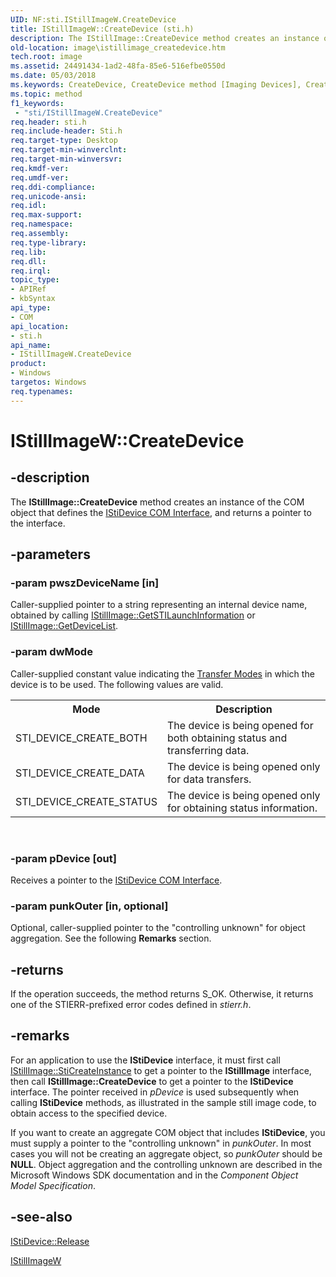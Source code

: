 ```yaml
---
UID: NF:sti.IStillImageW.CreateDevice
title: IStillImageW::CreateDevice (sti.h)
description: The IStillImage::CreateDevice method creates an instance of the COM object that defines the IStiDevice COM Interface, and returns a pointer to the interface.
old-location: image\istillimage_createdevice.htm
tech.root: image
ms.assetid: 24491434-1ad2-48fa-85e6-516efbe0550d
ms.date: 05/03/2018
ms.keywords: CreateDevice, CreateDevice method [Imaging Devices], CreateDevice method [Imaging Devices],IStillImageW interface, IStillImageW interface [Imaging Devices],CreateDevice method, IStillImageW.CreateDevice, IStillImageW::CreateDevice, image.istillimage_createdevice, sti/IStillImageW::CreateDevice, stifnc_07253e3c-b24e-4557-885f-3e17fb5dc293.xml
ms.topic: method
f1_keywords:
 - "sti/IStillImageW.CreateDevice"
req.header: sti.h
req.include-header: Sti.h
req.target-type: Desktop
req.target-min-winverclnt: 
req.target-min-winversvr: 
req.kmdf-ver: 
req.umdf-ver: 
req.ddi-compliance: 
req.unicode-ansi: 
req.idl: 
req.max-support: 
req.namespace: 
req.assembly: 
req.type-library: 
req.lib: 
req.dll: 
req.irql: 
topic_type:
- APIRef
- kbSyntax
api_type:
- COM
api_location:
- sti.h
api_name:
- IStillImageW.CreateDevice
product:
- Windows
targetos: Windows
req.typenames: 
---
```


# IStillImageW::CreateDevice


## -description


The <b>IStillImage::CreateDevice</b> method creates an instance of the COM object that defines the <a href="https://docs.microsoft.com/windows-hardware/drivers/image/istidevice-com-interface">IStiDevice COM Interface</a>, and returns a pointer to the interface.


## -parameters




### -param pwszDeviceName [in]

Caller-supplied pointer to a string representing an internal device name, obtained by calling <a href="https://docs.microsoft.com/previous-versions/windows/hardware/drivers/ff543790(v=vs.85)">IStillImage::GetSTILaunchInformation</a> or <a href="https://docs.microsoft.com/previous-versions/windows/hardware/drivers/ff543784(v=vs.85)">IStillImage::GetDeviceList</a>.


### -param dwMode

Caller-supplied constant value indicating the <a href="https://docs.microsoft.com/windows-hardware/drivers/image/transfer-modes">Transfer Modes</a> in which the device is to be used. The following values are valid.

<table>
<tr>
<th>Mode</th>
<th>Description</th>
</tr>
<tr>
<td>
STI_DEVICE_CREATE_BOTH

</td>
<td>
The device is being opened for both obtaining status and transferring data.

</td>
</tr>
<tr>
<td>
STI_DEVICE_CREATE_DATA

</td>
<td>
The device is being opened only for data transfers.

</td>
</tr>
<tr>
<td>
STI_DEVICE_CREATE_STATUS

</td>
<td>
The device is being opened only for obtaining status information.

</td>
</tr>
</table>
 


### -param pDevice [out]

Receives a pointer to the <a href="https://docs.microsoft.com/windows-hardware/drivers/image/istidevice-com-interface">IStiDevice COM Interface</a>.


### -param punkOuter [in, optional]

Optional, caller-supplied pointer to the "controlling unknown" for object aggregation. See the following <b>Remarks</b> section.


## -returns



If the operation succeeds, the method returns S_OK. Otherwise, it returns one of the STIERR-prefixed error codes defined in <i>stierr.h</i>.




## -remarks



For an application to use the <b>IStiDevice</b> interface, it must first call <a href="https://docs.microsoft.com/previous-versions/windows/hardware/drivers/ff543804(v=vs.85)">IStillImage::StiCreateInstance</a> to get a pointer to the <b>IStillImage</b> interface, then call <b>IStillImage::CreateDevice</b> to get a pointer to the <b>IStiDevice</b> interface. The pointer received in <i>pDevice</i> is used subsequently when calling <b>IStiDevice</b> methods, as illustrated in the sample still image code, to obtain access to the specified device.

If you want to create an aggregate COM object that includes <b>IStiDevice</b>, you must supply a pointer to the "controlling unknown" in <i>punkOuter</i>. In most cases you will not be creating an aggregate object, so <i>punkOuter</i> should be <b>NULL</b>. Object aggregation and the controlling unknown are described in the Microsoft Windows SDK documentation and in the <i>Component Object Model Specification</i>.




## -see-also




<a href="https://docs.microsoft.com/windows-hardware/drivers/ddi/sti/nf-sti-istidevice-release">IStiDevice::Release</a>



<a href="https://docs.microsoft.com/windows-hardware/drivers/ddi/_image/index">IStillImageW</a>
 

 

